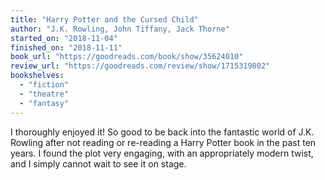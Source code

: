 ```yaml
---
title: "Harry Potter and the Cursed Child"
author: "J.K. Rowling, John Tiffany, Jack Thorne"
started_on: "2018-11-04"
finished_on: "2018-11-11"
book_url: "https://goodreads.com/book/show/35624010"
review_url: "https://goodreads.com/review/show/1715319802"
bookshelves:
  - "fiction"
  - "theatre"
  - "fantasy"
---
```


I thoroughly enjoyed it! So good to be back into the fantastic world of J.K. Rowling after not
reading or re-reading a Harry Potter book in the past ten years. I found the plot very engaging,
with an appropriately modern twist, and I simply cannot wait to see it on stage.

